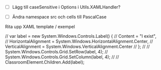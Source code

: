 -   [ ] Lägg till caseSensitive i Options i Utils.XAMLHandler?
-   [ ] Ändra namespace src och cells till PascalCase


Rita upp XAML template / exempel

// var label = new System.Windows.Controls.Label() { 
//     Content = "I exist",
//     HorizontalAlignment = System.Windows.HorizontalAlignment.Center,
//     VerticalAlignment = System.Windows.VerticalAlignment.Center
// };
//
// System.Windows.Controls.Grid.SetRow(label, 4);
// System.Windows.Controls.Grid.SetColumn(label, 4);
//
// ClassroomElement.Children.Add(label);
